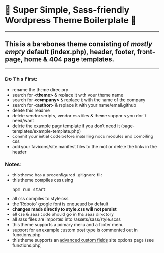 # 🦩 Super Simple, Sass-friendly Wordpress Theme Boilerplate 🦩
---
## This is a barebones theme consisting of *mostly empty* default (index.php), header, footer, front-page, home & 404 page templates.

---
### Do This First:
- rename the theme directory 
- search for __\<theme\>__ & replace it with your theme name
- search for __\<company\>__ & replace it with the name of the company
- search for __\<author\>__ & replace it with your name/email/github
- delete this readme
- delete vendor scripts, vendor css files & theme supports you don't need/want
- delete the example page template if you don't need it (page-templates/example-template.php)
- commit your initial code before installing node modules and compiling css
- add your favicons/site.manifest files to the root or delete the links in the header

### Notes:
- this theme has a preconfigured .gitignore file
- this theme compiles css using <pre>npm run start</pre>
- all css compiles to style.css
- the 'Roboto' google font is enqueued by default
- __changes made directly to style.css will not persist__
- all css & sass code should go in the sass directory
- all sass files are imported into /assets/sass/style.scss
- this theme supports a primary menu and a footer menu 
- support for an example custom post type is commented out in functions.php
- this theme supports an [advanced custom fields](https://www.advancedcustomfields.com) site options page (see functions.php)
